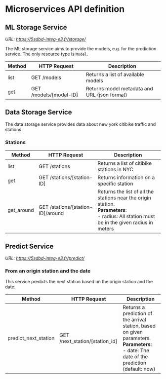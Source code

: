 # Microservices API definition

## ML Storage Service

*URL: https://5sdbd-integ-e3.fr/storage/*

The ML storage service aims to provide the models, e.g. for the prediction service. The only resource type is `Model`.

| Method | HTTP Request | Description |
|---|---|---|
| list | GET /models | Returns a list of available models |
| get | GET /models/[model-ID] | Returns model metadata and URL (json format) |

## Data Storage Service

The data storage service provides data about new york citibike traffic and stations

### Stations

| Method | HTTP Request | Description |
|---|---|---|
| list | GET /stations | Returns a list of citibike stations in NYC |
| get | GET /stations/[station-ID] | Returns information on a specific station |
| get_around | GET /stations/[station-ID]/around | Returns the list of all the stations near the origin station.<br>**Parameters**:<br> - radius: All station must be in the given radius in meters |

## Predict Service

*URL: https://5sdbd-integ-e3.fr/predict/*

### From an origin station and the date

This service predicts the next station based on the origin station and the date.

| Method | HTTP Request | Description |
|---|---|---|
| predict_next_station | GET /next_station/[station_id] | Returns a prediction of the arrival station, based on given parameters.<br>**Parameters**:<br> - date: The date of the prediction (default: now) |
